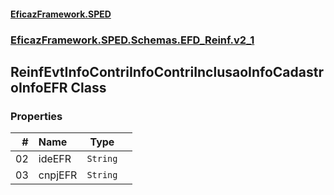 #### [EficazFramework.SPED](EficazFrameworkSPED.md 'EficazFramework SPED')
### [EficazFramework.SPED.Schemas.EFD_Reinf.v2_1](EficazFramework.SPED.Schemas.EFD_Reinf.v2_1.md 'EficazFramework.SPED.Schemas.EFD_Reinf.v2_1')

## ReinfEvtInfoContriInfoContriInclusaoInfoCadastroInfoEFR Class
### Properties

| # | Name | Type | |
| ---: | :--- | :---: | :--- |
| 02 | ideEFR | `String` |  |
| 03 | cnpjEFR | `String` |  |
